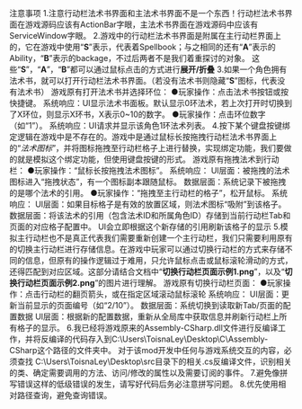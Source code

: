注意事项
1.注意行动栏法术书界面和主法术书界面不是一个东西！行动栏法术书界面在游戏源码应该有ActionBar字眼，主法术书界面在游戏源码中应该有ServiceWindow字眼。
2.游戏中的行动栏法术书界面是附属在主行动栏界面上的，它在游戏中使用“**S**”表示，代表着Spellbook；与之相同的还有“**A**”表示的Ability，“**B**”表示的backage，不过后两者不是我们着重探讨的对象。
    这些“**S**”，“**A**”，“**B**”都可以通过鼠标点击的方式进行**展开/折叠**
3.如果一个角色拥有法术书，就可以打开行动栏法术书界面。（若没有法术书则隐藏“**S**”图标，代表没有法术书）
    游戏原有打开法术书并选择环位：
        ●玩家操作：点击法术书按钮或按快捷键。
        系统响应：UI显示法术书面板。默认显示0环法术，若上次打开时切换到了X环位，则显示X环书，X表示0~10的数字。
        ●玩家操作：点击环位数字（如“1”）。
        系统响应：UI请求并显示该角色1环法术列表。
4.按下某个键盘按键绑定逻辑在游戏中是不存在的。游戏中是通过鼠标长按拖拽行动栏法术书界面上的“*法术图标*”，并将图标拖拽至行动栏格子上进行替换，实现绑定功能，我们要做的就是模拟这个绑定功能，但使用键盘按键的形式。
    游戏原有拖拽法术到行动栏：
        ●玩家操作：“鼠标长按拖拽法术图标”。
        系统响应：
        UI层面：被拖拽的法术图标进入“拖拽状态”，有一个图标副本跟随鼠标。
        数据层面：系统记录下被拖拽的是哪个法术的引用。
        ●玩家操作：“拖拽至主行动栏的格子”，松开鼠标。
        系统响应：
        UI层面：如果目标格子是有效的放置区域，则法术图标“吸附”到该格子。
        数据层面：将该法术的引用（包含法术ID和所属角色ID）存储到当前行动栏Tab和页面的对应格子配置中。
        UI会立即根据这个新存储的引用刷新该格子的显示
5.模拟主行动栏也不是真正代表我们需要重新创建一个主行动栏，我们只需要利用原有的切换主行动栏进行存储信息。在游戏中玩家可以通过切换行动栏的方式来存储不同的信息，但原有的操作逻辑过于难用，只允许鼠标点击或鼠标滚轮滑动的方式，还得匹配到对应区域。这部分请结合文档中“**切换行动栏页面示例1.png**”，以及“**切换行动栏页面示例2.png**”的图片进行理解。
    游戏原有切换行动栏页面：
        ●玩家操作：点击行动栏的翻页箭头，或在指定区域滚动鼠标滚轮
        系统响应：
        UI层面：更新当前显示的页面编号（如“2/10”）。
        数据层面：系统切换到读取新Tab/页面的配置数据
        UI层面：根据新的配置数据，重新从全局库中获取信息并刷新行动栏上所有格子的显示。
6.我已经将游戏原来的Assembly-CSharp.dll文件进行反编译工作，并将反编译的代码存入到C:\Users\ToisnaLey\Desktop\C\Assembly-CSharp这个路径的文件夹中。
    对于该mod开发中任何与游戏系统交互的内容，必须查找 C:\Users\ToisnaLey\Desktop\src目录下的相关.cs反编译文件，识别相关的类、确定需要调用的方法、访问/修改的属性以及需要订阅的事件。
7.避免像拼写错误这样的低级错误的发生，请写好代码后务必注意拼写问题。
8.优先使用相对路径查询，避免查询错误。